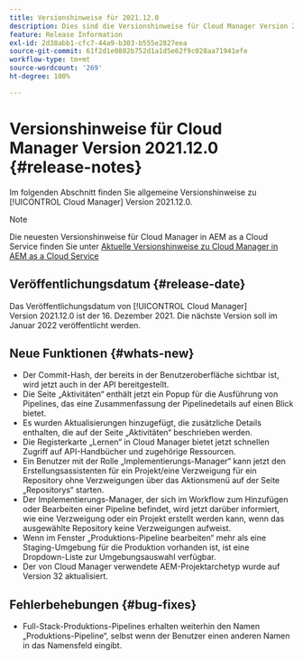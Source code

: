 ```yaml
---
title: Versionshinweise für 2021.12.0
description: Dies sind die Versionshinweise für Cloud Manager Version 2021.12.0.
feature: Release Information
exl-id: 2d38abb1-cfc7-44a9-b303-b555e2827eea
source-git-commit: 61f2d1e0882b752d1a1d5e62f9c028aa71941efe
workflow-type: tm+mt
source-wordcount: '269'
ht-degree: 100%

---
```


# Versionshinweise für Cloud Manager Version 2021.12.0 {#release-notes}

Im folgenden Abschnitt finden Sie allgemeine Versionshinweise zu [!UICONTROL Cloud Manager] Version 2021.12.0.

>[!NOTE]
>
>Die neuesten Versionshinweise für Cloud Manager in AEM as a Cloud Service finden Sie unter [Aktuelle Versionshinweise zu Cloud Manager in AEM as a Cloud Service](https://experienceleague.adobe.com/docs/experience-manager-cloud-service/content/implementing/using-cloud-manager/release-notes-cloud-manager/release-notes-cm-current.html?lang=de)

## Veröffentlichungsdatum {#release-date}

Das Veröffentlichungsdatum von [!UICONTROL Cloud Manager] Version 2021.12.0 ist der 16. Dezember 2021. Die nächste Version soll im Januar 2022 veröffentlicht werden.

## Neue Funktionen {#whats-new}

* Der Commit-Hash, der bereits in der Benutzeroberfläche sichtbar ist, wird jetzt auch in der API bereitgestellt.
* Die Seite „Aktivitäten“ enthält jetzt ein Popup für die Ausführung von Pipelines, das eine Zusammenfassung der Pipelinedetails auf einen Blick bietet.
* Es wurden Aktualisierungen hinzugefügt, die zusätzliche Details enthalten, die auf der Seite „Aktivitäten“ beschrieben werden.
* Die Registerkarte „Lernen“ in Cloud Manager bietet jetzt schnellen Zugriff auf API-Handbücher und zugehörige Ressourcen.
* Ein Benutzer mit der Rolle „Implementierungs-Manager“ kann jetzt den Erstellungsassistenten für ein Projekt/eine Verzweigung für ein Repository ohne Verzweigungen über das Aktionsmenü auf der Seite „Repositorys“ starten.
* Der Implementierungs-Manager, der sich im Workflow zum Hinzufügen oder Bearbeiten einer Pipeline befindet, wird jetzt darüber informiert, wie eine Verzweigung oder ein Projekt erstellt werden kann, wenn das ausgewählte Repository keine Verzweigungen aufweist.
* Wenn im Fenster „Produktions-Pipeline bearbeiten“ mehr als eine Staging-Umgebung für die Produktion vorhanden ist, ist eine Dropdown-Liste zur Umgebungsauswahl verfügbar.
* Der von Cloud Manager verwendete AEM-Projektarchetyp wurde auf Version 32 aktualisiert.

## Fehlerbehebungen {#bug-fixes}

* Full-Stack-Produktions-Pipelines erhalten weiterhin den Namen „Produktions-Pipeline“, selbst wenn der Benutzer einen anderen Namen in das Namensfeld eingibt.
